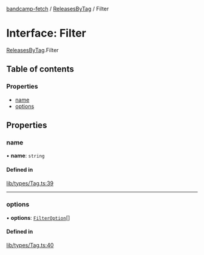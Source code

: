 [bandcamp-fetch](../README.md) / [ReleasesByTag](../modules/ReleasesByTag.md) / Filter

# Interface: Filter

[ReleasesByTag](../modules/ReleasesByTag.md).Filter

## Table of contents

### Properties

- [name](ReleasesByTag.Filter.md#name)
- [options](ReleasesByTag.Filter.md#options)

## Properties

### name

• **name**: `string`

#### Defined in

[lib/types/Tag.ts:39](https://github.com/patrickkfkan/bandcamp-fetch/blob/7815c68/src/lib/types/Tag.ts#L39)

___

### options

• **options**: [`FilterOption`](ReleasesByTag.FilterOption.md)[]

#### Defined in

[lib/types/Tag.ts:40](https://github.com/patrickkfkan/bandcamp-fetch/blob/7815c68/src/lib/types/Tag.ts#L40)
